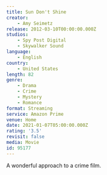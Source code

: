 ```yaml
---
title: Sun Don't Shine
creator:
    - Amy Seimetz
release: 2012-03-10T00:00:00.000Z
studios:
    - Spy Post Digital
    - Skywalker Sound
language:
    - English
country:
    - United States
length: 82
genre:
    - Drama
    - Crime
    - Mystery
    - Romance
format: Streaming
service: Amazon Prime
venue: Home
date: 2021-01-07T05:00:00.000Z
rating: '3.5'
revisit: false
media: Movie
id: 95177
---
```


A wonderful approach to a crime film.

